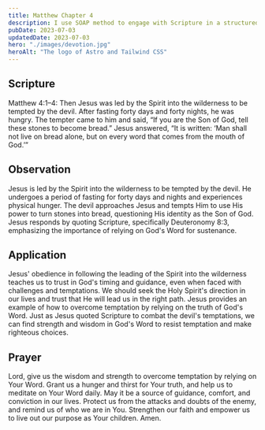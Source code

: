 ```yaml
---
title: Matthew Chapter 4
description: I use SOAP method to engage with Scripture in a structured and meaningful way, allowing it to guide my actions, and strengthen relationship with God.
pubDate: 2023-07-03
updatedDate: 2023-07-03
hero: "./images/devotion.jpg"
heroAlt: "The logo of Astro and Tailwind CSS"
---
```


## Scripture

  


Matthew 4:1–4: Then Jesus was led by the Spirit into the wilderness to be tempted by the devil. After fasting forty days and forty nights, he was hungry. The tempter came to him and said, “If you are the Son of God, tell these stones to become bread.” 
Jesus answered, “It is written: ‘Man shall not live on bread alone, but on every word that comes from the mouth of God.’”
  

## Observation

Jesus is led by the Spirit into the wilderness to be tempted by the devil.
He undergoes a period of fasting for forty days and nights and experiences physical hunger.
The devil approaches Jesus and tempts Him to use His power to turn stones into bread, questioning His identity as the Son of God. Jesus responds by quoting Scripture, specifically Deuteronomy 8:3, emphasizing the importance of relying on God's Word for sustenance.
  


## Application

Jesus' obedience in following the leading of the Spirit into the wilderness teaches us to trust in God's timing and guidance, even when faced with challenges and temptations. We should seek the Holy Spirit's direction in our lives and trust that He will lead us in the right path. Jesus provides an example of how to overcome temptation by relying on the truth of God's Word. Just as Jesus quoted Scripture to combat the devil's temptations, we can find strength and wisdom in God's Word to resist temptation and make righteous choices.



  

## Prayer

Lord, give us the wisdom and strength to overcome temptation by relying on Your Word. Grant us a hunger and thirst for Your truth, and help us to meditate on Your Word daily. May it be a source of guidance, comfort, and conviction in our lives. Protect us from the attacks and doubts of the enemy, and remind us of who we are in You. Strengthen our faith and empower us to live out our purpose as Your children. Amen.